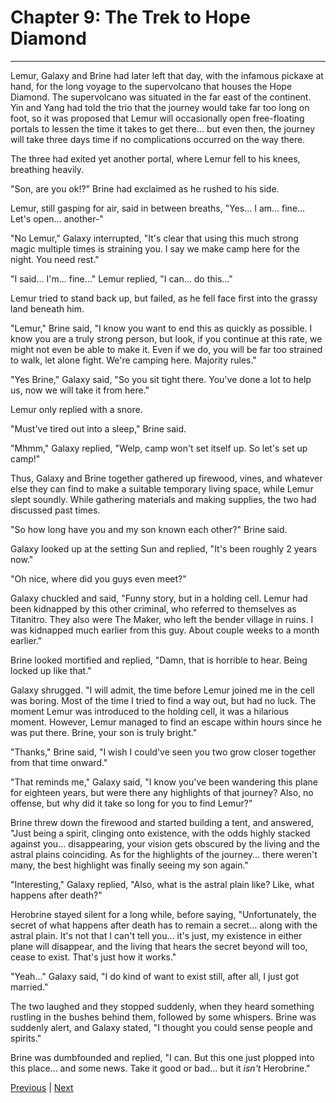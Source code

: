 # Chapter 9: The Trek to Hope Diamond
---

Lemur, Galaxy and Brine had later left that day, with the infamous pickaxe at hand, for the long voyage to the supervolcano that houses the Hope Diamond. The supervolcano was situated in the far east of the continent. Yin and Yang had told the trio that the journey would take far too long on foot, so it was proposed that Lemur will occasionally open free-floating portals to lessen the time it takes to get there... but even then, the journey will take three days time if no complications occurred on the way there.

The three had exited yet another portal, where Lemur fell to his knees, breathing heavily.

"Son, are you ok!?" Brine had exclaimed as he rushed to his side.

Lemur, still gasping for air, said in between breaths, "Yes... I am... fine... Let's open... another-"

"No Lemur," Galaxy interrupted, "It's clear that using this much strong magic multiple times is straining you. I say we make camp here for the night. You need rest."

"I said... I'm... fine..." Lemur replied, "I can... do this..."

Lemur tried to stand back up, but failed, as he fell face first into the grassy land beneath him.

"Lemur," Brine said, "I know you want to end this as quickly as possible. I know you are a truly strong person, but look, if you continue at this rate, we might not even be able to make it. Even if we do, you will be far too strained to walk, let alone fight. We're camping here. Majority rules."

"Yes Brine," Galaxy said, "So you sit tight there. You've done a lot to help us, now we will take it from here."

Lemur only replied with a snore.

"Must've tired out into a sleep," Brine said.

"Mhmm," Galaxy replied, "Welp, camp won't set itself up. So let's set up camp!"

Thus, Galaxy and Brine together gathered up firewood, vines, and whatever else they can find to make a suitable temporary living space, while Lemur slept soundly. While gathering materials and making supplies, the two had discussed past times.

"So how long have you and my son known each other?" Brine said.

Galaxy looked up at the setting Sun and replied, "It's been roughly 2 years now."

"Oh nice, where did you guys even meet?"

Galaxy chuckled and said, "Funny story, but in a holding cell. Lemur had been kidnapped by this other criminal, who referred to themselves as Titanitro. They also were The Maker, who left the bender village in ruins. I was kidnapped much earlier from this guy. About couple weeks to a month earlier."

Brine looked mortified and replied, "Damn, that is horrible to hear. Being locked up like that."

Galaxy shrugged. "I will admit, the time before Lemur joined me in the cell was boring. Most of the time I tried to find a way out, but had no luck. The moment Lemur was introduced to the holding cell, it was a hilarious moment. However, Lemur managed to find an escape within hours since he was put there. Brine, your son is truly bright."

"Thanks," Brine said, "I wish I could've seen you two grow closer together from that time onward."

"That reminds me," Galaxy said, "I know you've been wandering this plane for eighteen years, but were there any highlights of that journey? Also, no offense, but why did it take so long for you to find Lemur?"

Brine threw down the firewood and started building a tent, and answered, "Just being a spirit, clinging onto existence, with the odds highly stacked against you... disappearing, your vision gets obscured by the living and the astral plains coinciding. As for the highlights of the journey... there weren't many, the best highlight was finally seeing my son again."

"Interesting," Galaxy replied, "Also, what is the astral plain like? Like, what happens after death?"

Herobrine stayed silent for a long while, before saying, "Unfortunately, the secret of what happens after death has to remain a secret... along with the astral plain. It's not that I can't tell you... it's just, my existence in either plane will disappear, and the living that hears the secret beyond will too, cease to exist. That's just how it works."

"Yeah..." Galaxy said, "I do kind of want to exist still, after all, I just got married."

The two laughed and they stopped suddenly, when they heard something rustling in the bushes behind them, followed by some whispers. Brine was suddenly alert, and Galaxy stated, "I thought you could sense people and spirits."

Brine was dumbfounded and replied, "I can. But this one just plopped into this place... and some news. Take it good or bad... but it *isn't* Herobrine."



[Previous](https://lemurkolachnik.github.io/Legend-of-Lemur/pages/book_2_chapters/8) | [Next](https://lemurkolachnik.github.io/Legend-of-Lemur/pages/book_2_chapters/10)
